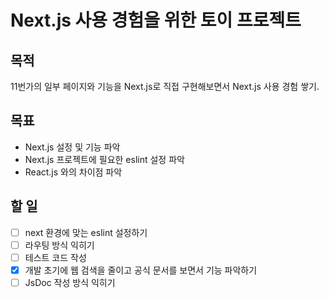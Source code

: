 # Next.js 사용 경험을 위한 토이 프로젝트

## 목적

11번가의 일부 페이지와 기능을 Next.js로 직접 구현해보면서 Next.js 사용 경험 쌓기.

## 목표

- Next.js 설정 및 기능 파악
- Next.js 프로젝트에 필요한 eslint 설정 파악
- React.js 와의 차이점 파악

## 할 일

- [ ] next 환경에 맞는 eslint 설정하기
- [ ] 라우팅 방식 익히기
- [ ] 테스트 코드 작성
- [x] 개발 초기에 웹 검색을 줄이고 공식 문서를 보면서 기능 파악하기
- [ ] JsDoc 작성 방식 익히기
